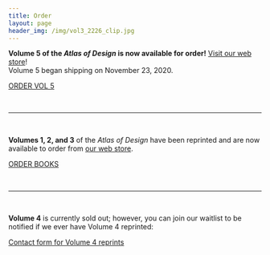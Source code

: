 ```yaml
---
title: Order
layout: page
header_img: /img/vol3_2226_clip.jpg
---
```


**Volume 5 of the <em>Atlas of Design</em> is now available for order!** [Visit our web store](https://atlasofdesign.bigcartel.com/)!  
Volume 5 began shipping on November 23, 2020. 

<a href="https://atlasofdesign.bigcartel.com/product/atlas-of-design-volume-5" target="_blank" class="button button-blue"> ORDER VOL 5  <i class="fa fa-hand-o-right"></i></a>

<br>
<hr>
<br>

**Volumes 1, 2, and 3** of the <em>Atlas of Design</em> have been reprinted and are now available to order from [our web store](https://atlasofdesign.bigcartel.com/). 

<a href="https://atlasofdesign.bigcartel.com/" target="_blank" class="button button-blue">ORDER BOOKS  <i class="fa fa-book"></i></a>

<br>
<hr>
<br>

**Volume 4** is currently sold out; however, you can join our waitlist to be notified if we ever have Volume 4 reprinted: 

<a href="https://forms.gle/5e4yfBRvRCZUube56" target="_blank" class="button button-blue">Contact form for Volume 4 reprints  <i class="fa fa-list"></i></a>

